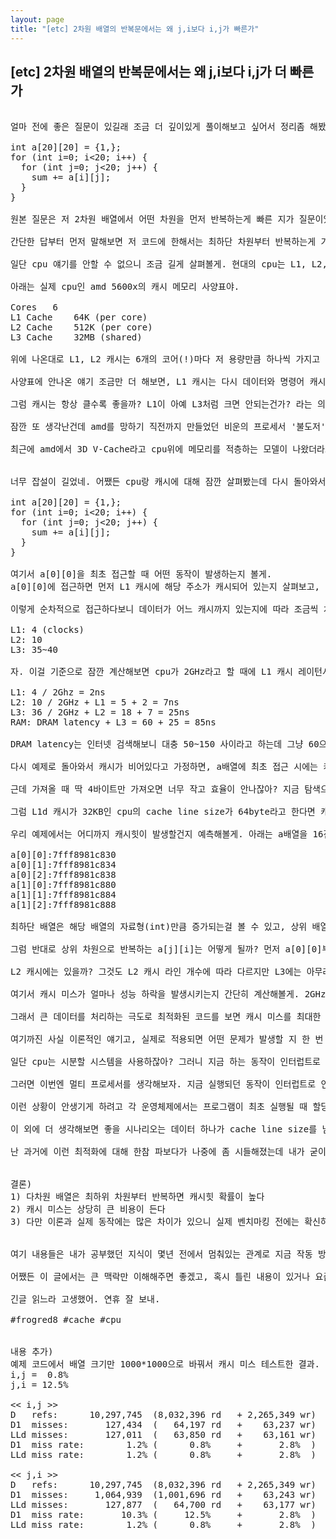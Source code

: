 ```yaml
---
layout: page
title: "[etc] 2차원 배열의 반복문에서는 왜 j,i보다 i,j가 빠른가"
---
```


## [etc] 2차원 배열의 반복문에서는 왜 j,i보다 i,j가 더 빠른가

<pre>

얼마 전에 좋은 질문이 있길래 조금 더 깊이있게 풀이해보고 싶어서 정리좀 해봤어. 일단 예제 코드를 먼저 볼게.

int a[20][20] = {1,};
for (int i=0; i<20; i++) {
  for (int j=0; j<20; j++) {
    sum += a[i][j];
  }
}

원본 질문은 저 2차원 배열에서 어떤 차원을 먼저 반복하는게 빠른 지가 질문이었어. 이 질문은 단순하지만 사실 쉽게 대답하긴 힘든 내용이야. 왜냐하면 메모리 캐시가 어떻게 이루어지는지 제대로 알고 있어야 대답할 수 있거든.

간단한 답부터 먼저 말해보면 저 코드에 한해서는 최하단 차원부터 반복하는게 가장 빨라. 저러면 거의 대부분 캐시힛이 발생하거든. 그런데 자료구조에 따라 더 빠르지는 않고 동일할 수 있기도 해. 이런 반례들은 천천히 아래에서 설명할게. 

일단 cpu 얘기를 안할 수 없으니 조금 길게 살펴볼게. 현대의 cpu는 L1, L2, L3 캐시 메모리가 cpu on chip으로 달려있고, 실제 메모리는 외부 RAM(16, 32GB 등)을 사용하게 돼. 예전에 펜티엄 이전 싱글코어 시절에는 메인보드에 cpu 캐시가 추가되어 나오는 경우도 있었다고 하던데 요즘에는 예외없이 cpu에 포함되어 있어.

아래는 실제 cpu인 amd 5600x의 캐시 메모리 사양표야.

Cores	6
L1 Cache	64K (per core)
L2 Cache	512K (per core)
L3 Cache	32MB (shared)

위에 나온대로 L1, L2 캐시는 6개의 코어(!)마다 저 용량만큼 하나씩 가지고 있고, L3는 모든 코어가 같이 공유하는 캐시 메모리야. 그리고 cpu 캐시 메모리는 SRAM, 외부 RAM은 DRAM으로 만들어져있어. 그래서 cpu 캐시 메모리는 일반 RAM보다 더 빠르지만 그만큼 비싼 녀석이야.

사양표에 안나온 얘기 조금만 더 해보면, L1 캐시는 다시 데이터와 명령어 캐시로 나눠져서 각각 32KB씩 할당되어 각 타입에 맞게 캐싱하게 되는데 보통 L1d/L1i라고 약어처럼 사용하고, TLB(Translation Lookaside Buffer)란 녀석도 있는데 가상 메모리 주소와 물리 주소의 변환 테이블 역할이고, 만약 TLB miss 발생 시 받은 주소를 변환해서 TLB에 적어두고 다음에 요청이 오면 이를 사용하게 돼. 

그럼 캐시는 항상 클수록 좋을까? L1이 아예 L3처럼 크면 안되는건가? 라는 의문을 가질 수 있는데 이건 참 미묘한 문제야. 캐시 접근 측면에서는 어차피 반복문으로 찾지 않고 O(1) 복잡도로 바로 접근이 가능하니 용량이 클수록 캐시힛 비율이 높아져서 좋긴 한데 커질수록 다른 cpu의 캐시와 경합을 벌이거나 캐시의 쓰기 동작의 발생 시에 갱신해야하는 캐시 비용들로 인한 캐시 레이턴시가 길어지는 단점이 있거든. 그리고 캐시 관리 측면에서도 용량이 클수록 알고리즘(LRU, LFU..)에 따라 효율이 떨어지긴 하니까. 뭐 보통 캐시는 적당히 클수록 좋긴 한데 얼마나 큰게 효율적인지 intel, amd 아키텍쳐 분들이 잘 해주실테니 우린 상관없긴 해. (사실 가격 상승만 아니면 크게크게 만들것 같기도 하고..)

잠깐 또 생각난건데 amd를 망하기 직전까지 만들었던 비운의 프로세서 '불도저'가 캐시 정책 부분을 잘못 만들어서 그렇게나 속도가 느렸다고 해. L2, L3용량을 동일하게 8MB로 늘였는데 그러다보니 L2, L3 접근할 때의 캐시 레이턴시가 그 때 나온 인텔과 비교해 두배나 느려서 모든 벤치 하위권에다가 cpu 클럭은 높아서 전성비 나쁘기로 유명했어. 이걸 보면 멀티 프로세서 시대에서는 cpu 클럭만큼 아키텍쳐가 중요한 이유이기도 하고.

최근에 amd에서 3D V-Cache라고 cpu위에 메모리를 적층하는 모델이 나왔더라고. 5800X3D라는 cpu인데 L3 캐시 용량이 전작보다 세배 증가했다고 해. (5800X:32MB, 5800X3D:96MB) 전작 cpu랑 비교한 벤치보니까 일반적인 부분에서는 조금 더 높긴 한데 차이가 크진 않다가 cpu 몰빵한 게임에서는 정말 유의미하게 높게 나오긴 하더라. (로아나 배그에서 20~30% 프레임 향상)


너무 잡설이 길었네. 어쨌든 cpu랑 캐시에 대해 잠깐 살펴봤는데 다시 돌아와서 이제 기억이 희미해진 예제 코드를 한 번 더 보자구. 

int a[20][20] = {1,};
for (int i=0; i<20; i++) {
  for (int j=0; j<20; j++) {
    sum += a[i][j];
  }
}

여기서 a[0][0]을 최초 접근할 때 어떤 동작이 발생하는지 볼게.
a[0][0]에 접근하면 먼저 L1 캐시에 해당 주소가 캐시되어 있는지 살펴보고, 없으면 L2 -> L3 -> RAM으로 점점 내려가면서 읽게 돼. 따라서 캐시 미스는 여러 번 발생할 수 있지만 우리는 통상적으로 L3 캐시에 없을 때에야 비로소 캐시 미스라고 부르고 있어.

이렇게 순차적으로 접근하다보니 데이터가 어느 캐시까지 있는지에 따라 조금씩 차이가 있어. 인텔 cpu 문서에 cache and memory subsystem 항목에서 access latency 보면 아래처럼 나와있어. (i7 기준)

L1: 4 (clocks)
L2: 10
L3: 35~40

자. 이걸 기준으로 잠깐 계산해보면 cpu가 2GHz라고 할 때에 L1 캐시 레이턴시가 4 clocks니까 4 / 2GHz = 2ns 로 L1 캐시 레이턴시가 2나노세컨드인걸 알 수 있어. 근데 우리가 L2에 접근할 때는 L1에 검색했다가 없어서 L2로 간거니 10 / 2GHz + L1 = 5ns + 2ns = 7ns.. 이걸 쭉 정리해볼게.

L1: 4 / 2Ghz = 2ns
L2: 10 / 2GHz + L1 = 5 + 2 = 7ns
L3: 36 / 2GHz + L2 = 18 + 7 = 25ns
RAM: DRAM latency + L3 = 60 + 25 = 85ns

DRAM latency는 인터넷 검색해보니 대충 50~150 사이라고 하는데 그냥 60으로 써봤어. 어쨌든 캐시 미스가 발생해서 단계가 내려갈 때마다 2,3배씩 느려지는걸 확인할 수 있어.

다시 예제로 돌아와서 캐시가 비어있다고 가정하면, a배열에 최초 접근 시에는 캐시 미스가 발생할테니 메모리까지 가서 값을 가져오게 돼. 그럼 그 값을 L3, L2, L1 캐시에 순차적으로 등록해서 사용할 수 있어. (이 부분은 cpu에 따라 정책이 다를 수 있어)

근데 가져올 때 딱 4바이트만 가져오면 너무 작고 효율이 안나잖아? 지금 탐색으로 들어간 비용이 얼만데.. 그래서 접근하는 메모리 주소부터 시작해서 일정 구역을 가져오도록 되어 있어. 최근 cpu는 보통 64byte로 설정되어 있는데 이 값을 cache line size, 가져온 구역 하나를 cache line이라고 불러.

그럼 L1d 캐시가 32KB인 cpu의 cache line size가 64byte라고 한다면 캐시 라인 수는 몇 개일까? 답은 32 * 1024 / 64 = 512개야. 그래서 캐시 라인을 512개만큼 유지하다가 캐시 정책에 의해 만료되는 라인에 다시 쓰고 그러면서 캐시가 동작해.

우리 예제에서는 어디까지 캐시힛이 발생할건지 예측해볼게. 아래는 a배열을 16진수로 출력해 본 실제 주소값이야.

a[0][0]:7fff8981c830
a[0][1]:7fff8981c834
a[0][2]:7fff8981c838
a[1][0]:7fff8981c880
a[1][1]:7fff8981c884
a[1][2]:7fff8981c888

최하단 배열은 해당 배열의 자료형(int)만큼 증가되는걸 볼 수 있고, 상위 배열은 0x50만큼 그러니까 10진수로 80만큼 증가했어. cache line size가 64byte니까 최초에 a[0][0]를 읽으면서 캐시 라인에 등록되면 a[0][15]까지 캐시힛이 발생해. 그러다가 a[0][16]에 접근하면 캐시 미스가 되었다가 캐시를 새로 쓰고, a[0][17]을 읽을 때에는 방금 전에 추가된 캐시로 인해 캐시힛이 발생하게 돼. 결국 16번마다 1번씩 캐시 미스가 발생하니 이대로면 캐시 미스가 6.25%가 나오는 로직이 되겠지.

그럼 반대로 상위 차원으로 반복하는 a[j][i]는 어떻게 될까? 먼저 a[0][0]부터 시작해서 a[j][0]까지 최초 반복 시에는 모두 캐시 미스가 발생할거야. 그리고 그 다음 반복 시에는 a[0][1]을 읽을텐데 a[0][0]이 캐시에 들어있을까? 모르지. 아까 L1 캐시 라인이 512개라고 했잖아? 예제에서는 배열이 20개 뿐이라서 캐시힛이 될 확률이 높긴 한데 배열이 1000개였으면 당연히 L1 캐시에는 없을거야. a[488][0] ~ a[999][0]까지 512개만 L1 캐시에 존재하겠지.

L2 캐시에는 있을까? 그것도 L2 캐시 라인 개수에 따라 다르지만 L3에는 아무래도 있을 확률이 높아. L3 캐시가 워낙 크기도 하고 배열 개수에 비해 데이터가 매우 작으니까. 만약 L3에 존재한다고 하면 캐시 미스까진 아니더라도 L1, L2 캐시를 지나 L3 캐시 접근 비용인 25ns 이후에 데이터를 받을 수 있을거야.

여기서 캐시 미스가 얼마나 성능 하락을 발생시키는지 간단히 계산해볼게. 2GHz cpu는 0.5ns마다 한번씩 cycle을 돌고 있어. 명령어마다 필요한 cycle이 다르지만 평균 2cycle이라고 하면 1ns당 1개의 명령을 실행할 수 있겠지. 근데 캐시 미스가 발생하면 아까 RAM에서부터 가져오는 비용이 85ns라 그랬잖아? 그럼 이론적으로 캐시 미스 한번마다 85개 명령을 실행하지 못하는 손해볼 수 있다는거야.

그래서 큰 데이터를 처리하는 극도로 최적화된 코드를 보면 캐시 미스를 최대한 줄이기 위해 그 다음에 사용할 데이터를 미리 prefetch하는 코드도 있고 그래. inline asm을 사용하거나 volatile 지정자로 컴파일러 최적화 시에도 사라지지 않도록 하는데 실제로 내가 c++로 엔진 코드를 짤 때에 다음에 계산할 3d 모델을 prefetch하는 방식으로 속도를 개선해 본 적이 있어.

여기까진 사실 이론적인 얘기고, 실제로 적용되면 어떤 문제가 발생할 지 한 번 예상해볼까? 

일단 cpu는 시분할 시스템을 사용하잖아? 그러니 지금 하는 동작이 인터럽트로 인해 잠깐 멈추고 다른 프로그램을 실행한다면 어떻게 될까? L1~L3 캐시가 그 프로그램에 의해 일부 덮어씌워지겠지. 그렇게 작업하다가 다시 돌아오면 캐시는 제대로 남아있지 않을거야. 그럼 캐시 미스가 발생할테고 이로 인해 예상보단 큰 시간이 걸리겠지.

그러면 이번엔 멀티 프로세서를 생각해보자. 지금 실행되던 동작이 인터럽트로 인해 멈췄다가 내가 원래 실행하던 cpu1번이 아닌 cpu2번으로 할당된다면 어떻게 될까? cpu가 바뀌는 컨텍스트 스위칭이 되면 register 정보는 PCB(Process Control Block)에서 가져오겠지만 해당 cpu2번에는 L1, L2 캐시에 이전 내용이 없어서 캐시 미스까진 아니더라도 L3에서 가져오는 비용을 치러야 할거야. 물론 거기도 없으면 RAM까지 가겠지. 

이런 상황이 안생기게 하려고 각 운영체제에서는 프로그램이 최초 실행될 때 할당된 cpu에서 어지간한 상황에서는 바뀌지 않기도 해. 다만 다중 스레드라던가 여러가지 상황으로 인해 제어권이 뺏길 수 있어서 지정된 번호의 cpu를 우선적으로 할당하는 명령도 있어. 대표적으로 윈도우에서는 작업관리자에서 set affinity 메뉴가 있지. 근데 사실 이걸로 성능 테스트를 해본 적은 없어서 잘 작동하는지 확신은 못하겠네.

이 외에 더 생각해보면 좋을 시나리오는 데이터 하나가 cache line size를 넘어가는 자료를 가진 배열의 캐시 동작을 예상해보고 최적화 방향을 고민해 본다던가, 반복문에서 비동기 함수를 호출하게 되면 어떻게 될 지 생각도 해보고 뭐 여러가지가 있을 것 같아. 이런건 답은 없으니 상상으로 남겨둘게.

난 과거에 이런 최적화에 대해 한참 파보다가 나중에 좀 시들해졌는데 내가 굳이 이걸 고민하지 않아도 컴파일러가 알아서 파이프라이닝 잘 되게 instruction 위치랑 데이터 로드하는 위치도 잘 바꿔 주고, 알아서 L1i에 캐시힛 가능하도록 인라인 함수도 만들어주고 그러더라고. cpu는 또 얼마나 똑똑해졌는지 대충 만들어도 자주 실행하는 함수는 하드웨어에서 명령 예측 분기로 예측 실패도 막아주고.. 거기서 더 발전했으니 이제는 진짜 로직에만 집중할 수 있는 좋은 시대구나 싶기도 하고 그러네.


결론)
1) 다차원 배열은 최하위 차원부터 반복하면 캐시힛 확률이 높다
2) 캐시 미스는 상당히 큰 비용이 든다
3) 다만 이론과 실제 동작에는 많은 차이가 있으니 실제 벤치마킹 전에는 확신하지 말자


여기 내용들은 내가 공부했던 지식이 몇년 전에서 멈춰있는 관계로 지금 작동 방식이나 수치가 좀 다를 수 있어. 예를 들면 M1은 아예 system on chip이라고 표방하며 ram, gpu까지 cpu 하나에 다 넣었잖아? 그에 따라 캐시 정책이 많이 달라졌겠지. (근데 애플 얘네들은 왜 cpu 아키텍쳐 관련된 공식 세부 문서가 하나도 없지? 내가 못 찾는건가..)

어쨌든 이 글에서는 큰 맥락만 이해해주면 좋겠고, 혹시 틀린 내용이 있거나 요즘 트렌드에 대한 새로운 소식을 알고 있다면 덧글로 같이 얘기해보면 좋겠어.

긴글 읽느라 고생했어. 연휴 잘 보내.

#frogred8 #cache #cpu


내용 추가)
예제 코드에서 배열 크기만 1000*1000으로 바꿔서 캐시 미스 테스트한 결과.
i,j =  0.8%
j,i = 12.5%

<< i,j >>
D   refs:      10,297,745  (8,032,396 rd   + 2,265,349 wr)
D1  misses:       127,434  (   64,197 rd   +    63,237 wr)
LLd misses:       127,011  (   63,850 rd   +    63,161 wr)
D1  miss rate:        1.2% (      0.8%     +       2.8%  )
LLd miss rate:        1.2% (      0.8%     +       2.8%  )

<< j,i >>
D   refs:      10,297,745  (8,032,396 rd   + 2,265,349 wr)
D1  misses:     1,064,939  (1,001,696 rd   +    63,243 wr)
LLd misses:       127,877  (   64,700 rd   +    63,177 wr)
D1  miss rate:       10.3% (     12.5%     +       2.8%  )
LLd miss rate:        1.2% (      0.8%     +       2.8%  )

